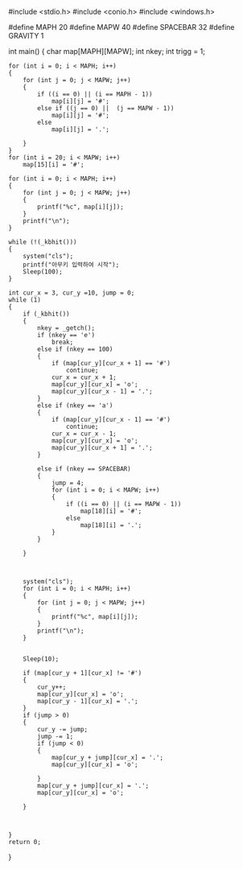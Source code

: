 #include <stdio.h>
#include <conio.h>
#include <windows.h>

#define MAPH 20
#define MAPW 40
#define SPACEBAR 32
#define GRAVITY 1


int main()
{
    char map[MAPH][MAPW];
    int nkey;
    int trigg = 1;


    for (int i = 0; i < MAPH; i++)
    {
        for (int j = 0; j < MAPW; j++)
        {
            if ((i == 0) || (i == MAPH - 1))
                map[i][j] = '#';
            else if ((j == 0) ||  (j == MAPW - 1))
                map[i][j] = '#';
            else
                map[i][j] = '.';

        }
    }
    for (int i = 20; i < MAPW; i++)
        map[15][i] = '#';

    for (int i = 0; i < MAPH; i++)
    {
        for (int j = 0; j < MAPW; j++)
        {
            printf("%c", map[i][j]);
        }
        printf("\n");
    }

    while (!(_kbhit()))
    {
        system("cls");
        printf("아무키 입력하여 시작");
        Sleep(100);
    }

    int cur_x = 3, cur_y =10, jump = 0;
    while (1)
    {
        if (_kbhit())
        {
            nkey = _getch();
            if (nkey == 'e')
                break;
            else if (nkey == 100)
            {
                if (map[cur_y][cur_x + 1] == '#')
                    continue;
                cur_x = cur_x + 1;
                map[cur_y][cur_x] = 'o';
                map[cur_y][cur_x - 1] = '.';
            }
            else if (nkey == 'a')
            {
                if (map[cur_y][cur_x - 1] == '#')
                    continue;
                cur_x = cur_x - 1;
                map[cur_y][cur_x] = 'o';
                map[cur_y][cur_x + 1] = '.';
            }

            else if (nkey == SPACEBAR)
            {
                jump = 4;
                for (int i = 0; i < MAPW; i++)
                {
                    if ((i == 0) || (i == MAPW - 1))
                        map[18][i] = '#';
                    else
                        map[18][i] = '.';
                }
            }

        }



        system("cls");
        for (int i = 0; i < MAPH; i++)
        {
            for (int j = 0; j < MAPW; j++)
            {
                printf("%c", map[i][j]);
            }
            printf("\n");
        }
       

        Sleep(10);

        if (map[cur_y + 1][cur_x] != '#')
        {
            cur_y++;
            map[cur_y][cur_x] = 'o';
            map[cur_y - 1][cur_x] = '.';
        }
        if (jump > 0)
        {
            cur_y -= jump;
            jump -= 1;
            if (jump < 0)
            {
                map[cur_y + jump][cur_x] = '.';
                map[cur_y][cur_x] = 'o';
                
            }
            map[cur_y + jump][cur_x] = '.';
            map[cur_y][cur_x] = 'o';

        }
            
            

    }
    return 0;
}

